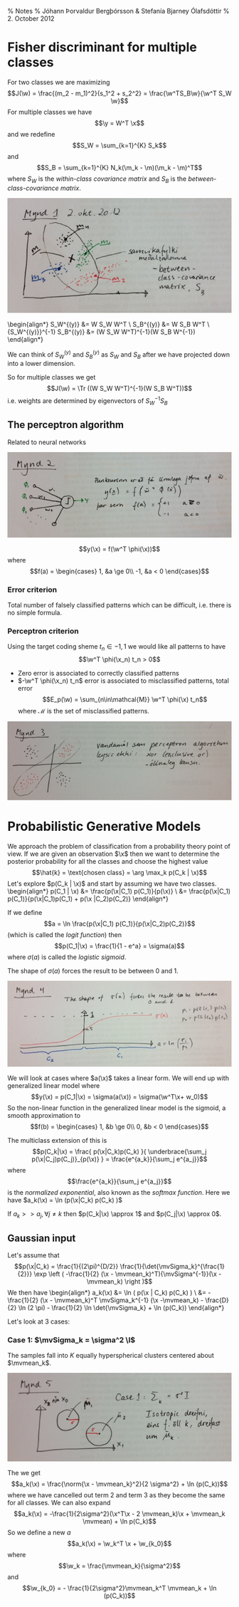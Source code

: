 % Notes
% Jóhann Þorvaldur Bergþórsson & Stefanía Bjarney Ólafsdóttir
% 2. October 2012

# Fisher discriminant for multiple classes

For two classes we are maximizing
$$J(\w) = \frac{(m_2 - m_1)^2}{s_1^2 + s_2^2} = \frac{\w^TS_B\w}{\w^T S_W \w}$$
For multiple classes we have
$$\y = W^T \x$$
and we redefine
$$S_W = \sum_{k=1}^{K} S_k$$
and
$$S_B = \sum_{k=1}^{K} N_k(\m_k - \m)(\m_k - \m)^T$$
where $S_W$ is the _within-class covariance matrix_ and $S_B$ is the _between-class-covariance matrix_.

![](img/2012-10-02-1.jpg)

\begin{align*}
S_W^{(y)} &= W S_W W^T \\
S_B^{(y)} &= W S_B W^T \\
{S_W^{(y)}}^{-1} S_B^{(y)} &= (W S_W W^T)^{-1}(W S_B W^{-1})
\end{align*}

We can think of $S_W^{(y)}$ and $S_B^{(y)}$ as $S_W$ and $S_B$ after we have projected down into a lower dimension.

So for multiple classes we get
$$J(\w) = \Tr ((W S_W W^T)^{-1}(W S_B W^T))$$
i.e. weights are determined by eigenvectors of $S_W^{-1} S_B$

## The perceptron algorithm

Related to neural networks

![](img/2012-10-02-2.jpg)

$$y(\x) = f(\w^T \phi(\x))$$
where
$$f(a) = \begin{cases}
    1, &a \ge 0\\
    -1, &a < 0
\end{cases}$$

### Error criterion
Total number of falsely classified patterns which can be difficult, i.e. there is no simple formula.

### Perceptron criterion

Using the target coding sheme $t_n \in {-1, 1}$ we would like all patterns to have
$$\w^T \phi(\x_n) t_n > 0$$

* Zero error is associated to correctly classified patterns
* $-\w^T \phi(\x_n) t_n$ error is associated to  misclassified patterns, total error
$$E_p(\w) = \sum_{n\in\mathcal{M}} \w^T \phi(\x) t_n$$
where $\mathcal{M}$ is the set of misclassified patterns.

![Perceptron criterion can't solve the xor problem](img/2012-10-02-3.jpg)

# Probabilistic Generative Models

We approach the problem of classification from a probability theory point of view. If we are given an observation $\x$ then we want to determine the posterior probability for all the classes and choose the highest value
$$\hat{k} = \text{chosen class} = \arg \max_k p(C_k | \x)$$
Let's explore $p(C_k | \x)$ and start by assuming we have two classes.
\begin{align*}
p(C_1 | \x) &= \frac{p(\x|C_1) p(C_1)}{p(\x)} \\
    &= \frac{p(\x|C_1) p(C_1)}{p(\x|C_1)p(C_1) + p(\x |C_2)p(C_2)}
\end{align*}

If we define
$$a = \ln \frac{p(\x|C_1) p(C_1)}{p(\x|C_2)p(C_2)}$$
(which is called the _logit function_) then
$$p(C_1|\x) = \frac{1}{1 - e^a} = \sigma(a)$$
where $\sigma(a)$ is called the _logistic sigmoid_.

The shape of $\sigma(a)$ forces the result to be between $0$ and $1$.

![](img/2012-10-02-4.jpg)

We will look at cases where $a(\x)$ takes a linear form. We will end up with generalized linear model where
$$y(\x) = p(C_1|\x) = \sigma(a(\x)) = \sigma(\w^T\x+ w_0)$$
So the non-linear function in the generalized linear model is the sigmoid, a smooth approximation to
$$f(b) = \begin{cases}
    1, &b \ge 0\\
    0, &b < 0
\end{cases}$$

The multiclass extension of this is
$$p(C_k|\x) = \frac{ p(\x|C_k)p(C_k) }{ \underbrace{\sum_j p(\x|C_j)p(C_j)}_{p(\x)} } = \frac{e^{a_k}}{\sum_j e^{a_j}}$$
where
$$\frac{e^{a_k}}{\sum_j e^{a_j}}$$
is the _normalized exponential_, also known as the _softmax function_. Here we have $a_k(\x) = \ln (p(\x|C_k) p(C_k) )$

If $a_k >> a_j, \forall j \neq k$ then $p(C_k|\x) \approx 1$ and $p(C_j|\x) \approx 0$.

## Gaussian input

Let's assume that
$$p(\x|C_k) = \frac{1}{(2\pi)^{D/2}} \frac{1}{\det{\mvSigma_k}^{\frac{1}{2}}} \exp \left ( -\frac{1}{2} (\x - \mvmean_k)^T){\mvSigma^{-1}}(\x - \mvmean_k) \right )$$
We then have
\begin{align*}
a_k(\x) &= \ln ( p(\x | C_k) p(C_k) ) \\
&= - \frac{1}{2} (\x - \mvmean_k)^T \mvSigma_k^{-1} (\x -\mvmean_k) - \frac{D}{2} \ln (2 \pi) - \frac{1}{2} \ln \det{\mvSigma_k} + \ln (p(C_k))
\end{align*}

Let's look at $3$ cases:

### Case 1: $\mvSigma_k = \sigma^2 \I$

The samples fall into $K$ equally hyperspherical clusters centered about $\mvmean_k$.

![](img/2012-10-02-5.jpg)

The we get
$$a_k(\x) = \frac{\norm{\x - \mvmean_k}^2}{2 \sigma^2} + \ln (p(C_k))$$
where we have cancelled out term 2 and term 3 as they become the same for all classes. We can also expand
$$a_k(\x) = -\frac{1}{2\sigma^2}(\x^T\x - 2 \mvmean_k)\x + \mvmean_k \mvmean) + \ln p(C_k)$$
So we define a new $a$
$$a_k(\x) = \w_k^T \x + \w_{k_0}$$
where
$$\w_k = \frac{\mvmean_k}{\sigma^2}$$
and
$$\w_{k_0} = - \frac{1}{2\sigma^2}\mvmean_k^T \mvmean_k + \ln (p(C_k))$$

